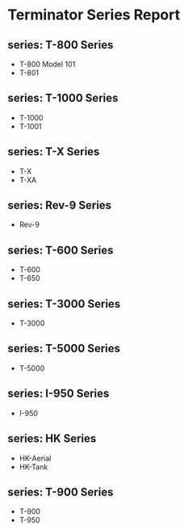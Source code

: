 # Terminator Series Report

## series: T-800 Series

- T-800 Model 101
- T-801

<!-- SPLIT -->

## series: T-1000 Series

- T-1000
- T-1001

<!-- SPLIT -->

## series: T-X Series

- T-X
- T-XA

<!-- SPLIT -->

## series: Rev-9 Series

- Rev-9

<!-- SPLIT -->

## series: T-600 Series

- T-600
- T-650

<!-- SPLIT -->

## series: T-3000 Series

- T-3000

<!-- SPLIT -->

## series: T-5000 Series

- T-5000

<!-- SPLIT -->

## series: I-950 Series

- I-950

<!-- SPLIT -->

## series: HK Series

- HK-Aerial
- HK-Tank

<!-- SPLIT -->

## series: T-900 Series

- T-900
- T-950

<!-- SPLIT -->